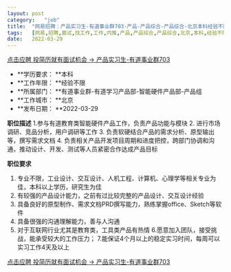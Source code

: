 ```yaml
---
layout:	post
category:	"job"
title:	"网易招聘：产品实习生-有道事业群703-产品-产品综合-产品综合-北京本科经验不限"
tags:	[网易,招聘,面试,找工作,工作,内推,产品,产品综合,产品综合,北京,本科,经验不限]
date:	2022-03-29
---
```


[点击应聘 投简历就有面试机会 -> 产品实习生-有道事业群703](http://mobile.bole.netease.com/bole/boleDetail?id=39265&employeeId=346f03c3cda5f04c&key=all)



- **学历要求： **本科
- **工作年限： **经验不限
- **所属部门： **有道事业群-有道学习产品部-智能硬件产品部-产品组
- **工作城市： **北京
- **发布日期： **2022-03-29



**职位描述**
1.参与有道教育类智能硬件产品工作，负责产品功能与模块
2. 进行市场调研、竞品分析，用户调研等工作
3. 负责软硬结合产品的需求分析、原型输出等，撰写需求文档
4. 负责相关产品开发项目周期和进度把控，跨部门协调和沟通，推动设计、开发、测试等人员紧密合作达成产品目标



**职位要求**
1. 专业不限，工业设计、交互设计、人机工程、计算机、心理学等相关专业为佳，本科以上学历，研究生为佳
2. 有较强的产品设计能力，之前有过比较完整的产品设计、交互设计经验
3. 具备良好的原型制作、需求文档PRD撰写能力，熟练掌握office、Sketch等软件
4. 具备很强的沟通理解能力，善与人沟通
5. 对于互联网行业尤其是教育类，工具类产品有热情
6.愿意加入团队，接受挑战，能承受较大的工作压力；
7.能保证4个月以上的稳定实习时间，每周可以实习工作4天及以上



[点击应聘 投简历就有面试机会 -> 产品实习生-有道事业群703](http://mobile.bole.netease.com/bole/boleDetail?id=39265&employeeId=346f03c3cda5f04c&key=all)